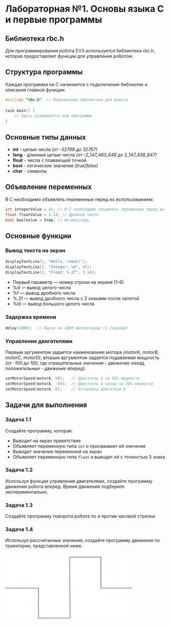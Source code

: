 # Лабораторная №1. Основы языка C и первые программы

## Библиотека rbc.h

Для программирования робота EV3 используется библиотека rbc.h, которая предоставляет функции для управления роботом.

## Структура программы

Каждая программа на C начинается с подключения библиотек и описания главной функции:

```c
#include "rbc.h"  // Подключение библиотеки для робота

task main() {
    // Здесь размещается код программы
}
```

## Основные типы данных

- **int** - целые числа *(от -32768 до 32767)*
- **long** - длинные целые числа *(от -2_147_483_648 до 2_147_438_647)*
- **float** - числа с плавающей точкой
- **bool** - логические значения *(true/false)*
- **char** - символы

## Объявление переменных

В C необходимо объявлять переменные перед их использованием:

```c
int integerValue = 42; // В C необходимо объявлять переменные перед их использованием:
float floatValue = 3.14; // Дробное число
bool boolValue = true; // Истина/ложь
```

## Основные функции

### Вывод текста на экран

```c
displayTextLine(1, "Hello, robot!");
displayTextLine(2, "Integer: %d", 42);
displayTextLine(3, "Float: %.2f", 3.14);
```

- Первый параметр — номер строки на экране (1-6)
- %d — вывод целого числа
- %f — вывод дробного числа
- %.2f — вывод дробного числа с 2 знаками после запятой
- %ld — вывод большого целого числа

### Задержка времени

```c
delay(1000);  // Пауза на 1000 миллисекунд (1 секунда)
```

### Управление двигателями

Первым аргументом задается наименование мотора *(motorA, motorB, motorC, motorD)*, вторым аргументом задается подаваемая мощность *(от -100 до 100, где отрицательные значения - движение назад, положительные - движение вперед)*.

```c
setMotorSpeed(motorA, 50);   // Двигатель A на 50% мощности
setMotorSpeed(motorA, -50);  // Двигатель A назад на 50% мощности
setMotorSpeed(motorA, 0);    // Остановка двигателя A
```

## Задачи для выполнения

### Задача 1.1

Создайте программу, которая:

- Выводит на экран приветствие
- Объявляет переменную типа `int` и присваивает ей значение
- Выводит значение переменной на экран
- Объявляет переменную типа `float` и выводит её с точностью 3 знака

### Задача 1.2

Используя функции управления двигателями, создайте программу движения робота вперед. Время движения подберите экспериментально.

### Задача 1.3

Создайте программу поворота робота по и против часовой стрелки.

### Задача 1.4

Используя рассчитанные значения, создайте программу движения по траектории, представленной ниже.

![Траектория движения робота](../resources/lab-1-path.png)
